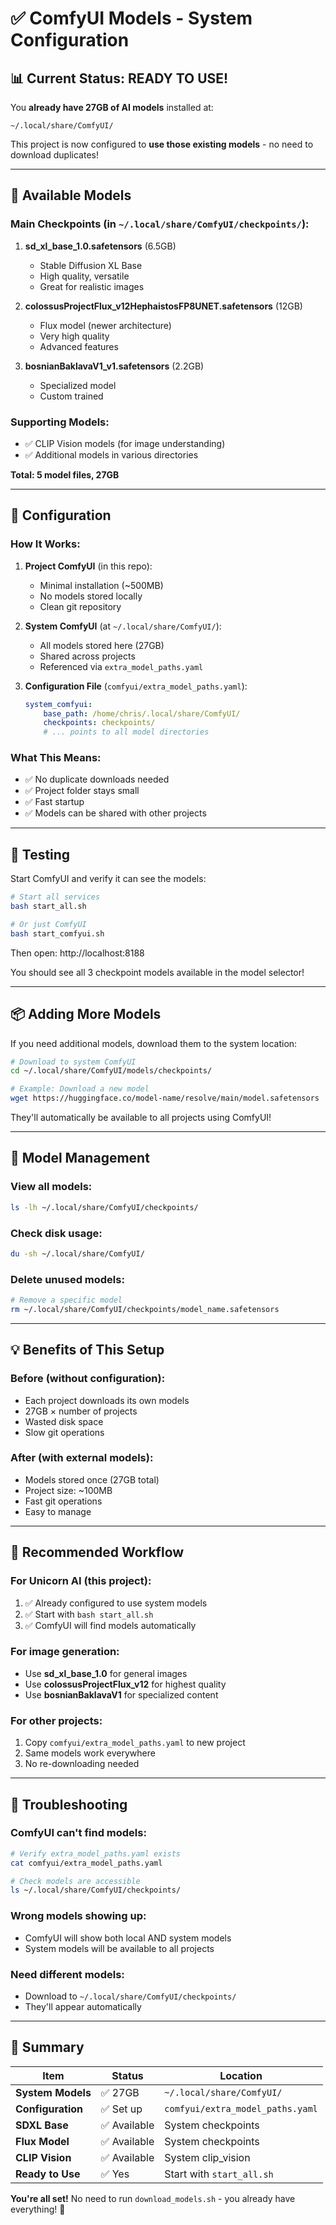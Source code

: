 # ✅ ComfyUI Models - System Configuration

## 📊 Current Status: READY TO USE!

You **already have 27GB of AI models** installed at:
```
~/.local/share/ComfyUI/
```

This project is now configured to **use those existing models** - no need to download duplicates!

---

## 🎨 Available Models

### Main Checkpoints (in `~/.local/share/ComfyUI/checkpoints/`):

1. **sd_xl_base_1.0.safetensors** (6.5GB)
   - Stable Diffusion XL Base
   - High quality, versatile
   - Great for realistic images

2. **colossusProjectFlux_v12HephaistosFP8UNET.safetensors** (12GB)
   - Flux model (newer architecture)
   - Very high quality
   - Advanced features

3. **bosnianBaklavaV1_v1.safetensors** (2.2GB)
   - Specialized model
   - Custom trained

### Supporting Models:
- ✅ CLIP Vision models (for image understanding)
- ✅ Additional models in various directories

**Total: 5 model files, 27GB**

---

## 🔧 Configuration

### How It Works:

1. **Project ComfyUI** (in this repo):
   - Minimal installation (~500MB)
   - No models stored locally
   - Clean git repository

2. **System ComfyUI** (at `~/.local/share/ComfyUI/`):
   - All models stored here (27GB)
   - Shared across projects
   - Referenced via `extra_model_paths.yaml`

3. **Configuration File** (`comfyui/extra_model_paths.yaml`):
   ```yaml
   system_comfyui:
       base_path: /home/chris/.local/share/ComfyUI/
       checkpoints: checkpoints/
       # ... points to all model directories
   ```

### What This Means:
- ✅ No duplicate downloads needed
- ✅ Project folder stays small
- ✅ Fast startup
- ✅ Models can be shared with other projects

---

## 🚀 Testing

Start ComfyUI and verify it can see the models:

```bash
# Start all services
bash start_all.sh

# Or just ComfyUI
bash start_comfyui.sh
```

Then open: http://localhost:8188

You should see all 3 checkpoint models available in the model selector!

---

## 📦 Adding More Models

If you need additional models, download them to the system location:

```bash
# Download to system ComfyUI
cd ~/.local/share/ComfyUI/models/checkpoints/

# Example: Download a new model
wget https://huggingface.co/model-name/resolve/main/model.safetensors
```

They'll automatically be available to all projects using ComfyUI!

---

## 🔄 Model Management

### View all models:
```bash
ls -lh ~/.local/share/ComfyUI/checkpoints/
```

### Check disk usage:
```bash
du -sh ~/.local/share/ComfyUI/
```

### Delete unused models:
```bash
# Remove a specific model
rm ~/.local/share/ComfyUI/checkpoints/model_name.safetensors
```

---

## 💡 Benefits of This Setup

### Before (without configuration):
- Each project downloads its own models
- 27GB × number of projects
- Wasted disk space
- Slow git operations

### After (with external models):
- Models stored once (27GB total)
- Project size: ~100MB
- Fast git operations
- Easy to manage

---

## 🎯 Recommended Workflow

### For Unicorn AI (this project):
1. ✅ Already configured to use system models
2. ✅ Start with `bash start_all.sh`
3. ✅ ComfyUI will find models automatically

### For image generation:
- Use **sd_xl_base_1.0** for general images
- Use **colossusProjectFlux_v12** for highest quality
- Use **bosnianBaklavaV1** for specialized content

### For other projects:
1. Copy `comfyui/extra_model_paths.yaml` to new project
2. Same models work everywhere
3. No re-downloading needed

---

## 🐛 Troubleshooting

### ComfyUI can't find models:
```bash
# Verify extra_model_paths.yaml exists
cat comfyui/extra_model_paths.yaml

# Check models are accessible
ls ~/.local/share/ComfyUI/checkpoints/
```

### Wrong models showing up:
- ComfyUI will show both local AND system models
- System models will be available to all projects

### Need different models:
- Download to `~/.local/share/ComfyUI/checkpoints/`
- They'll appear automatically

---

## 📝 Summary

| Item | Status | Location |
|------|--------|----------|
| **System Models** | ✅ 27GB | `~/.local/share/ComfyUI/` |
| **Configuration** | ✅ Set up | `comfyui/extra_model_paths.yaml` |
| **SDXL Base** | ✅ Available | System checkpoints |
| **Flux Model** | ✅ Available | System checkpoints |
| **CLIP Vision** | ✅ Available | System clip_vision |
| **Ready to Use** | ✅ Yes | Start with `start_all.sh` |

**You're all set!** No need to run `download_models.sh` - you already have everything! 🎉
